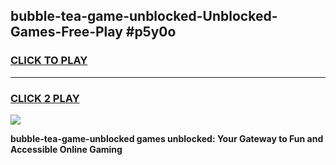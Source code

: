 
## bubble-tea-game-unblocked-Unblocked-Games-Free-Play #p5y0o
<h3>
<a href="https://us.freeplayer.one?title=bubble-tea-game-unblocked&ref=9M">CLICK TO PLAY</a></h3>
<hr>

<h3>
<a href="https://us.freeplayer.one?title=bubble-tea-game-unblocked&ref=9M">CLICK 2 PLAY</a>
  
</h3>

<a href="https://us.freeplayer.one?title=bubble-tea-game-unblocked&ref=9M"><img src="https://clearcache.store/games.png"></a>


**bubble-tea-game-unblocked games unblocked: Your Gateway to Fun and Accessible Online Gaming**
